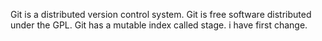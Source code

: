 Git is a distributed version control system.
Git is free software distributed under the GPL.
Git has a mutable index called stage.
i have first change.